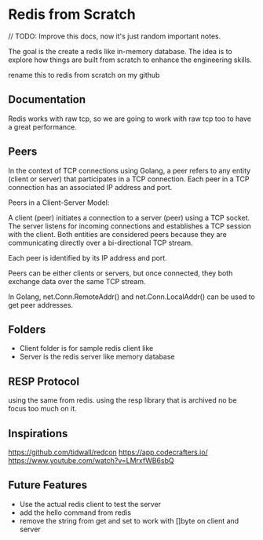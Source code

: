 # Redis from Scratch

// TODO: Improve this docs, now it's just random important notes.

The goal is the create a redis like in-memory database. The idea is to explore how things are built from scratch to enhance the engineering skills.


rename this to redis from scratch on my github

## Documentation

Redis works with raw tcp, so we are going to work with raw tcp too to have a great performance.

## Peers

In the context of TCP connections using Golang, a peer refers to any entity (client or server) that participates in a TCP connection. Each peer in a TCP connection has an associated IP address and port.

Peers in a Client-Server Model:

A client (peer) initiates a connection to a server (peer) using a TCP socket.
The server listens for incoming connections and establishes a TCP session with the client.
Both entities are considered peers because they are communicating directly over a bi-directional TCP stream.

Each peer is identified by its IP address and port.

Peers can be either clients or servers, but once connected, they both exchange data over the same TCP stream.

In Golang, net.Conn.RemoteAddr() and net.Conn.LocalAddr() can be used to get peer addresses.

## Folders
- Client folder is for sample redis client like
- Server is the redis server like memory database


## RESP Protocol

using the same from redis. using the resp library that is archived no be focus too much on it.


## Inspirations
https://github.com/tidwall/redcon
https://app.codecrafters.io/
https://www.youtube.com/watch?v=LMrxfWB6sbQ


## Future Features
- Use the actual redis client to test the server
- add the hello command from redis
- remove the string from get and set to work with []byte on client and server